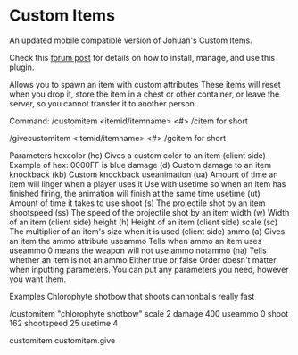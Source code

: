 # Custom Items
An updated mobile compatible version of Johuan's Custom Items.

Check this [forum post](https://tshock.co/xf/index.php?resources/custom-items.220/) for details on how to install, manage, and use this plugin.

Allows you to spawn an item with custom attributes
These items will reset when you drop it, store the item in a chest or other container, or leave the server, so you cannot transfer it to another person.

Command:
/customitem <itemid/itemname> <parameters> <#>
/citem for short

/givecustomitem <playername> <itemid/itemname> <parameters> <#>
/gcitem for short

Parameters
hexcolor (hc)
Gives a custom color to an item (client side)
Example of hex: 0000FF is blue
damage (d)
Custom damage to an item
knockback (kb)
Custom knockback
useanimation (ua)
Amount of time an item will linger when a player uses it
Use with usetime so when an item has finished firing, the animation will finish at the same time
usetime (ut)
Amount of time it takes to use
shoot (s)
The projectile shot by an item
shootspeed (ss)
The speed of the projectile shot by an item
width (w)
Width of an item (client side)
height (h)
Height of an item (client side)
scale (sc)
The multiplier of an item's size when it is used (client side)
ammo (a)
Gives an item the ammo attribute
useammo
Tells when ammo an item uses
useammo 0 means the weapon will not use ammo
notammo (na)
Tells whether an item is not an ammo
Either true or false
Order doesn't matter when inputting parameters. You can put any parameters you need, however you want them.

Examples
Chlorophyte shotbow that shoots cannonballs really fast

/customitem "chlorophyte shotbow" scale 2 damage 400 useammo 0 shoot 162 shootspeed 25 usetime 4

customitem
customitem.give 
